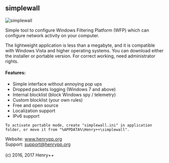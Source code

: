 ## simplewall

![simplewall](http://www.henrypp.org/images/simplewall.png)

Simple tool to configure Windows Filtering Platform (WFP) which can configure network activity on your computer.

The lightweight application is less than a megabyte, and it is compatible with Windows Vista and higher operating systems.
You can download either the installer or portable version. For correct working, need administrator rights.

#### Features:
- Simple interface without annoying pop ups
- Dropped packets logging (Windows 7 and above)
- Internal blocklist (block Windows spy / telemetry)
- Custom blocklist (your own rules)
- Free and open source
- Localization support
- IPv6 support

```
To activate portable mode, create "simplewall.ini" in application folder, or move it from "%APPDATA%\Henry++\simplewall".
```

Website: www.henrypp.org<br />
Support: support@henrypp.org<br />
<br />
(c) 2016, 2017 Henry++
